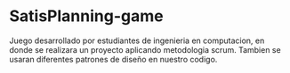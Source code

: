 # SatisPlanning-game

Juego desarrollado por estudiantes de ingenieria en computacion, en donde se realizara un proyecto aplicando metodologia scrum.
Tambien se usaran diferentes patrones de diseño en nuestro codigo. 
